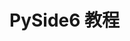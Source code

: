 # PySide6 教程

<AutoCatalog />

<!-- 

| 地址                                                           | 内容                       |
| -------------------------------------------------------------- | -------------------------- |
| https://doc.qt.io/qtforpython/                                 | 官方文档                   |
| https://www.perfcode.com/p/pyside6                             | PySide6 入门教程           |
| https://maicss.gitbook.io/pyqt-chinese-tutoral/pyqt6           | PyQt6 中文教程（翻译）     |
| https://zhuanlan.zhihu.com/p/520606210                         | 个人博客教程               |
| https://blog.csdn.net/baidu_36499789/article/details/113835688 | 个人博客教程（含 PySide2） |
| https://xugaoxiang.com/2019/12/04/pyqt5-1-env/                 | PyQt5 个人博客教程         |
| PyQt5 快速开发与实战                                           | 参考书（含源代码）         |
| PySide6 界面开发实例                                           | 参考书（不含源代码）       |
| https://zhuanlan.zhihu.com/p/133303836                         | Nuitka 博客                |
| https://github.com/flyfire/pyside6-examples                    | PySide6 示例代码（超多）   |
| https://github.com/muziing/PySide6-Code-Tutorial               | PySide6 中文教程           |
| https://www.pythonguis.com/                                    | PySide6 英文教程           |

 -->
